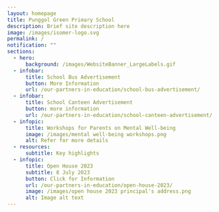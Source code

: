 ```yaml
---
layout: homepage
title: Punggol Green Primary School
description: Brief site description here
image: /images/isomer-logo.svg
permalink: /
notification: ""
sections:
  - hero:
      background: /images/WebsiteBanner_LargeLabels.gif
  - infobar:
      title: School Bus Advertisement
      button: More Information
      url: /our-partners-in-education/school-bus-advertisement/
  - infobar:
      title: School Canteen Advertisement
      button: more information
      url: /our-partners-in-education/school-canteen-advertisement/
  - infopic:
      title: Workshops for Parents on Mental Well-being
      image: /images/mental well-being workshops.png
      alt: Refer for more details
  - resources:
      subtitle: Key highlights
  - infopic:
      title: Open House 2023
      subtitle: 8 July 2023
      button: Click for Information
      url: /our-partners-in-education/open-house-2023/
      image: /images/open house 2023 principal's address.png
      alt: Image alt text
---
```

